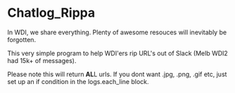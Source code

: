 # Chatlog_Rippa
In WDI, we share everything. Plenty of awesome resouces will inevitably be forgotten.

This very simple program to help WDI'ers rip URL's out of Slack (Melb WDI2 had 15k+ of messages).


Please note this will return **AL**L urls. If you dont want .jpg, .png, .gif etc, just set up an if condition in the logs.each_line block.
